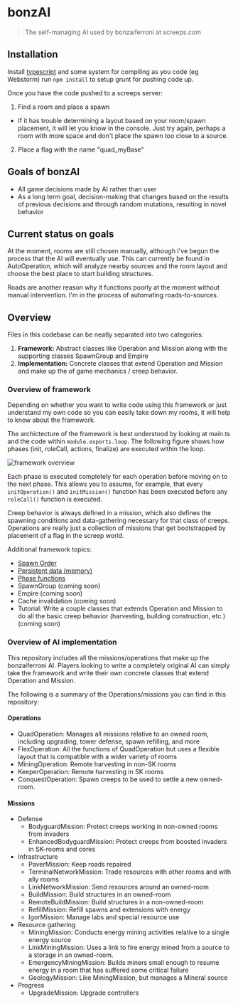 # bonzAI
> The self-managing AI used by bonzaiferroni at screeps.com

## Installation
Install [typescript](https://www.npmjs.com/package/typescript) and some system for compiling as you code (eg Webstorm)
run `npm install` to setup grunt for pushing code up.

Once you have the code pushed to a screeps server: 

1. Find a room and place a spawn
 * If it has trouble determining a layout based on your room/spawn placement, it will let you know in the console. Just try again, perhaps a room with more space and don't place the spawn too close to a source.
2. Place a flag with the name "quad_myBase"

## Goals of bonzAI
- All game decisions made by AI rather than user
- As a long term goal, decision-making that changes based on the results of previous decisions and through random mutations, resulting in novel behavior

## Current status on goals

At the moment, rooms are still chosen manually, although I've begun the process that the AI will eventually use. This can currently be found in AutoOperation, which will analyze nearby sources and the room layout and choose the best place to start building structures.

Roads are another reason why it functions poorly at the moment without manual intervention. I'm in the process of automating roads-to-sources.

## Overview

Files in this codebase can be neatly separated into two categories: 

1. **Framework:** Abstract classes like Operation and Mission along with the supporting classes SpawnGroup and Empire
2. **Implementation:** Concrete classes that extend Operation and Mission and make up the of game mechanics / creep behavior.

### Overview of framework

Depending on whether you want to write code using this framework or just understand my own code so you can easily take down my rooms, it will help to know about the framework.

The archictecture of the framework is best understood by looking at main.ts and the code within `module.exports.loop`. The following figure shows how phases (init, roleCall, actions, finalize) are executed within the loop.

![framework overview](https://docs.google.com/drawings/d/e/2PACX-1vSkzFgLxP8KvcfnKCgeHYgEsPJpSlX2Q2yB03JKrm7UMcRI5Cwi2ZgKhOJ-7PamRqq8UiIgUk4xHJID/pub?w=960&h=720)

Each phase is executed completely for each operation before moving on to the next phase. This allows you to assume, for example, that every `initOperation()` and `initMission()` function has been executed before any `roleCall()` function is executed.

Creep behavior is always defined in a mission, which also defines the spawning conditions and data-gathering necessary for that class of creeps. Operations are really just a collection of missions that get bootstrapped by placement of a flag in the screep world.

Additional framework topics:

- [Spawn Order](https://github.com/bonzaiferroni/bonzaiScreeps/wiki/Framework-Overview#spawn-order)
- [Persistent data (memory)](https://github.com/bonzaiferroni/bonzaiScreeps/wiki/Framework-Overview#persistent-data-memory)
- [Phase functions](https://github.com/bonzaiferroni/bonzaiScreeps/wiki/Framework-Overview#operation-phase-functions)
- SpawnGroup (coming soon)
- Empire (coming soon)
- Cache invalidation (coming soon)
- Tutorial: Write a couple classes that extends Operation and Mission to do all the basic creep behavior (harvesting, building construction, etc.) (coming soon)

### Overview of AI implementation

This repository includes all the missions/operations that make up the bonzaiferroni AI. Players looking to write a completely original AI can simply take the framework and write their own concrete classes that extend Operation and Mission. 

The following is a summary of the Operations/missions you can find in this repository:

#### Operations

- QuadOperation: Manages all missions relative to an owned room, including upgrading, tower defense, spawn refilling, and more
- FlexOperation: All the functions of QuadOperation but uses a flexible layout that is compatible with a wider variety of rooms
- MiningOperation: Remote harvesting in non-SK rooms
- KeeperOperation: Remote harvesting in SK rooms
- ConquestOperation: Spawn creeps to be used to settle a new owned-room.

#### Missions

- Defense
  - BodyguardMission: Protect creeps working in non-owned rooms from invaders
  - EnhancedBodyguardMission: Protect creeps from boosted invaders in SK-rooms and cores
- Infrastructure
  - PaverMission: Keep roads repaired
  - TerminalNetworkMission: Trade resources with other rooms and with ally rooms
  - LinkNetworkMission: Send resources around an owned-room
  - BuildMission: Build structures in an owned-room
  - RemoteBuildMission: Build structures in a non-owned-room
  - RefillMission: Refill spawns and extensions with energy
  - IgorMission: Manage labs and special resource use 
- Resource gathering
  - MiningMission: Conducts energy mining activities relative to a single energy source
  - LinkMiningMission: Uses a link to fire energy mined from a source to a storage in an owned-room.
  - EmergencyMiningMission: Builds miners small enough to resume energy in a room that has suffered some critical failure
  - GeologyMission: Like MiningMission, but manages a Mineral source
- Progress
  - UpgradeMission: Upgrade controllers
